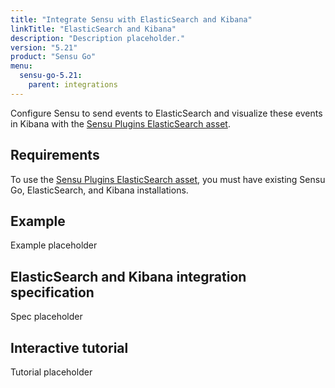 ```yaml
---
title: "Integrate Sensu with ElasticSearch and Kibana"
linkTitle: "ElasticSearch and Kibana"
description: "Description placeholder."
version: "5.21"
product: "Sensu Go"
menu:
  sensu-go-5.21:
    parent: integrations
---
```


Configure Sensu to send events to ElasticSearch and visualize these events in Kibana with the [Sensu Plugins ElasticSearch asset][1].

## Requirements

To use the [Sensu Plugins ElasticSearch asset][1], you must have existing Sensu Go, ElasticSearch, and Kibana installations.

## Example

Example placeholder

## ElasticSearch and Kibana integration specification

Spec placeholder

## Interactive tutorial

Tutorial placeholder


[1]: https://bonsai.sensu.io/assets/sensu-plugins/sensu-plugins-elasticsearch

